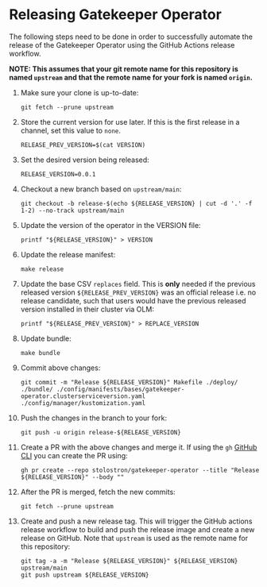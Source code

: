 # Releasing Gatekeeper Operator

The following steps need to be done in order to successfully automate the
release of the Gatekeeper Operator using the GitHub Actions release workflow.

**NOTE: This assumes that your git remote name for this repository is named
`upstream` and that the remote name for your fork is named `origin`.**

1. Make sure your clone is up-to-date:
    ```shell
    git fetch --prune upstream
    ```
1. Store the current version for use later. If this is the first release in a channel, set this value to `none`.
    ```shell
    RELEASE_PREV_VERSION=$(cat VERSION)
    ```
1. Set the desired version being released:
    ```shell
    RELEASE_VERSION=0.0.1
    ```
1. Checkout a new branch based on `upstream/main`:
    ```shell
    git checkout -b release-$(echo ${RELEASE_VERSION} | cut -d '.' -f 1-2) --no-track upstream/main
    ```
1. Update the version of the operator in the VERSION file:
    ```shell
    printf "${RELEASE_VERSION}" > VERSION
    ```
1. Update the release manifest:
    ```shell
    make release
    ```
1. Update the base CSV `replaces` field. This is **only** needed if the
   previous released version `${RELEASE_PREV_VERSION}` was an official release
   i.e. no release candidate, such that users would have the previous released
   version installed in their cluster via OLM:
    ```shell
    printf "${RELEASE_PREV_VERSION}" > REPLACE_VERSION
    ```
1. Update bundle:
    ```shell
    make bundle
    ```
1. Commit above changes:
    ```shell
    git commit -m "Release ${RELEASE_VERSION}" Makefile ./deploy/ ./bundle/ ./config/manifests/bases/gatekeeper-operator.clusterserviceversion.yaml ./config/manager/kustomization.yaml
    ```
1. Push the changes in the branch to your fork:
    ```shell
    git push -u origin release-${RELEASE_VERSION}
    ```
1. Create a PR with the above changes and merge it. If using the `gh` [GitHub
   CLI](https://cli.github.com/) you can create the PR using:
   ```shell
   gh pr create --repo stolostron/gatekeeper-operator --title "Release ${RELEASE_VERSION}" --body ""
   ```
1. After the PR is merged, fetch the new commits:
    ```shell
    git fetch --prune upstream
    ```
1. Create and push a new release tag. This will trigger the GitHub actions
   release workflow to build and push the release image and create a new
   release on GitHub. Note that `upstream` is used as the remote name for this
   repository:
    ```shell
    git tag -a -m "Release ${RELEASE_VERSION}" ${RELEASE_VERSION} upstream/main
    git push upstream ${RELEASE_VERSION}
    ```
